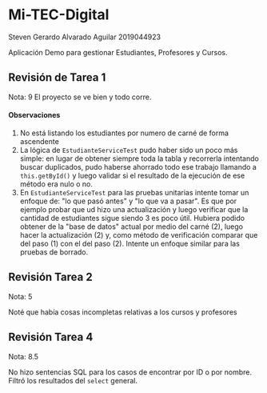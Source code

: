 Mi-TEC-Digital
==============
Steven Gerardo Alvarado Aguilar
2019044923

Aplicación Demo para gestionar Estudiantes, Profesores y Cursos.

## Revisión de Tarea 1
Nota: 9
El proyecto se ve bien y todo corre. 

#### Observaciones

1. No está listando los estudiantes por numero de carné de forma ascendente
2. La lógica de `EstudianteServiceTest` pudo haber sido un poco más simple: en lugar de obtener siempre toda la tabla y recorrerla intentando buscar duplicados, pudo haberse ahorrado todo ese trabajo llamando a `this.getById()` y luego validar si el resultado de la ejecución de ese método era nulo o no.
3. En `EstudianteServiceTest` para las pruebas unitarias intente tomar un enfoque de: "lo que pasó antes" y "lo que va a pasar". Es que por ejemplo probar que ud hizo una actualización y luego verificar que la cantidad de estudiantes sigue siendo 3 es poco útil. Hubiera podido obtener de la "base de datos" actual por medio del carné (2), luego hacer la actualización (2) y, como método de verificación comparar que del paso (1) con el del paso (2). Intente un enfoque similar para las pruebas de borrado.

## Revisión Tarea 2

Nota: 5

Noté que había cosas incompletas relativas a los cursos y profesores 


## Revisión Tarea 4

Nota: 8.5

No hizo sentencias SQL para los casos de encontrar por ID o por nombre. Filtró los resultados del `select` general.